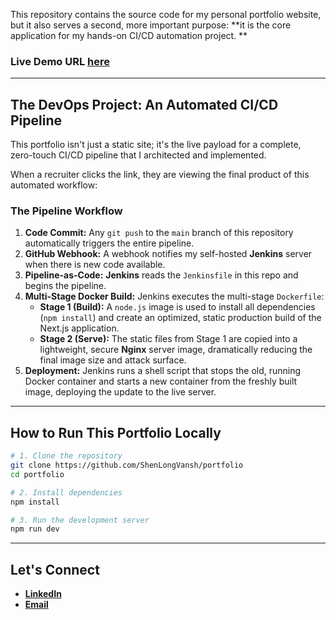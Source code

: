 This repository contains the source code for my personal portfolio website, but it also serves a second, more important purpose: **it is the core application for my hands-on CI/CD automation project. **

### **Live Demo URL [here](https://portfolio-five-lemon-yoqaqn1pf0.vercel.app/)**

---

## The DevOps Project: An Automated CI/CD Pipeline

This portfolio isn't just a static site; it's the live payload for a complete, zero-touch CI/CD pipeline that I architected and implemented.

When a recruiter clicks the link, they are viewing the final product of this automated workflow:

### The Pipeline Workflow

1.  **Code Commit:** Any `git push` to the `main` branch of this repository automatically triggers the entire pipeline.
2.  **GitHub Webhook:** A webhook notifies my self-hosted **Jenkins** server when there is new code available.
3.  **Pipeline-as-Code:** **Jenkins** reads the `Jenkinsfile` in this repo and begins the pipeline.
4.  **Multi-Stage Docker Build:** Jenkins executes the multi-stage `Dockerfile`:
    * **Stage 1 (Build):** A `node.js` image is used to install all dependencies (`npm install`) and create an optimized, static production build of the Next.js application.
    * **Stage 2 (Serve):** The static files from Stage 1 are copied into a lightweight, secure **Nginx** server image, dramatically reducing the final image size and attack surface.
5.  **Deployment:** Jenkins runs a shell script that stops the old, running Docker container and starts a new container from the freshly built image, deploying the update to the live server.

---

## How to Run This Portfolio Locally

```bash
# 1. Clone the repository
git clone https://github.com/ShenLongVansh/portfolio
cd portfolio

# 2. Install dependencies
npm install

# 3. Run the development server
npm run dev
```

---

## Let's Connect

* **[LinkedIn](https://www.linkedin.com/in/vansh-sharma-4a6882245/)** 
* **[Email](mailto:shenlong.codes@gmail.com)**
